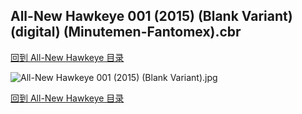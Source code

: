 ## All-New Hawkeye 001 (2015) (Blank Variant) (digital) (Minutemen-Fantomex).cbr


[回到 All-New Hawkeye 目录](https://github.com/alicewish/markdown/blob/master/series/All-New-Hawkeye.md)


![All-New Hawkeye 001 (2015) (Blank Variant).jpg](https://wx1.sinaimg.cn/large/6a9fdecaly1frdq09pk2qj21kw2edk2s.jpg)

[回到 All-New Hawkeye 目录](https://github.com/alicewish/markdown/blob/master/series/All-New-Hawkeye.md)

